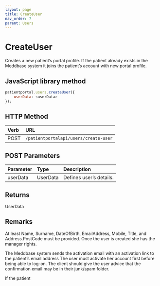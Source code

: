 ```yaml
---
layout: page
title: CreateUser
nav_order: 7
parent: Users
---
```


# CreateUser

Creates a new patient’s portal profile. If the patient already exists in the Meddbase system it joins the patient’s account with new portal profile.

## JavaScript library method

```javascript
patientportal.users.createUser({
    userData: <userData>
});
```

## HTTP Method

| Verb | URL                                               |
|:-----|:--------------------------------------------------|
| POST | `/patientportalapi/users/create-user` |

## POST Parameters

| Parameter | Type   | Description                                                 |
|:----------|:-------|:------------------------------------------------------------|
| userData | UserData | Defines user’s details. |

## Returns

UserData

## Remarks

At least Name, Surname, DateOfBirth, EmailAddress, Mobile, Title, and Address.PostCode must be provided. Once the user is created she has the manager rights.

The Meddbase system sends the activation email with an activation link to the patient’s email address The user must activate her account first before being able to log-on. The client should give the user advice that the confirmation email may be in their junk/spam folder.

If the patient

